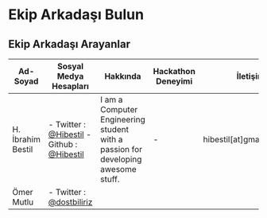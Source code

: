 # Ekip Arkadaşı Bulun


## Ekip Arkadaşı Arayanlar
| Ad-Soyad | Sosyal Medya Hesapları | Hakkında | Hackathon Deneyimi | İletişim |
| ------------- | ------------- | ------------- | ------------- | ------------- |
|  H. İbrahim Bestil | - Twitter : [@Hibestil](www.twitter.com/hibestil) - Github : [@Hibestil](github.com/hibestil) | I am a Computer Engineering student with a passion for developing awesome stuff. | - | hibestil[at]gmail[dot]com |
Ömer Mutlu| - Twitter : [@dostbiliriz](www.twitter.com/dostbiliriz)

